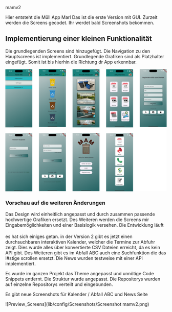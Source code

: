 mamv2

Hier entsteht die Müll App Marl
Das ist die erste Version mit GUI. Zurzeit werden die Screens gecodet. Ihr werdet bald Screenshots bekommen.
## Implementierung einer kleinen Funktionalität
Die grundlegenden Screens sind hinzugefügt. Die Navigation zu den Hauptscreens ist implementiert.
Grundlegende Grafiken sind als Platzhalter eingefügt. 
Somit ist bis hierhin die Richtung dr App erkennbar.

![Preview_Screens](lib/config/Screenshots/Preview_Screens.png)


### Vorschau auf die weiteren Änderungen
 Das Design wird einheitlich angepasst und durch zusammen passende hochwertige Grafiken ersetzt. Des Weiteren werden die Screens mir Eingabemöglichkeiten und einer Basislogik versehen. Die Entwicklung läuft


 #### 
 es hat sich einiges getan. in der Version 2 gibt es jetzt einen durchsuchbaren interaktiven Kalender, welcher die Termine zur Abfuhr zeigt. 
 Dies wurde alles über konvertierte CSV Dateien erreicht, da es kein API gibt.
 Des Weiteren gibt es im Abfall ABC auch eine Suchfunktion die das l#stige scrollen ersetzt. Die News wurden testweise mit einer APi implementiert.

 Es wurde im ganzen Projekt das Theme angepasst und unnötige Code Snippets entfernt. 
 Die Struktur wurde angepasst. 
 Die Repositorys wurden auf einzelne Repositorys verteilt und eingebunden.

 Es gibt neue Screenshots für Kalender / Abfall ABC und News Seite

 ![Preview_Screens](lib/config/Screenshots/Screenshot mamv2.png)